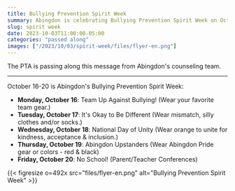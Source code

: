 ```yaml
---
title: Bullying Prevention Spirit Week
summary: Abingdon is celebrating Bullying Prevention Spirit Week on October 16-20.
slug: spirit week
date: 2023-10-03T11:00:00-05:00
categories: "passed along"
images: ["/2023/10/03/spirit-week/files/flyer-en.png"]
---
```


The PTA is passing along this message from Abingdon's counseling team.

---

October 16-20 is Abingdon's Bullying Prevention Spirit Week:

- **Monday, October 16**: Team Up Against Bullying! (Wear your favorite team gear.)
- **Tuesday, October 17**: It's Okay to Be Different (Wear mismatch, silly clothes and/or socks.)
- **Wednesday, October 18**: National Day of Unity (Wear orange to unite for kindness, acceptance & inclusion.)
- **Thursday, October 19**: Abingdon Upstanders (Wear Abingdon Pride gear or colors - red & black)
- **Friday, October 20**: No School! (Parent/Teacher Conferences)

{{< figresize o=492x src="files/flyer-en.png" alt="Bullying Prevention Spirit Week" >}}